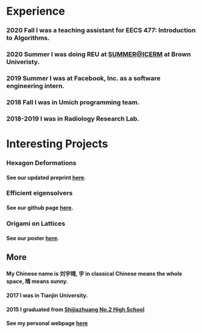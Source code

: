<!---
# Hi there, I am Erica! 
I am a senior student at the [University of Michigan Ann Arbor](https://umich.edu). 
I major [in Honor Mathematics](https://lsa.umich.edu/math/) and [Computer Science](https://cse.engin.umich.edu/). I am interested in origami, skating, and photography. 
My current favorite game is MindBender. 
--->

# **Experience**

### 2020 Fall I was a teaching assistant for EECS 477: Introduction to Algorithms.

### 2020 Summer I was doing REU at [SUMMER@ICERM](https://icerm.brown.edu/summerug/2020/) at Brown Univeristy.

### 2019 Summer I was at Facebook, Inc. as a software engineering intern.

### 2018 Fall I was in Umich programming team.

### 2018-2019 I was in Radiology Research Lab.



# **Interesting Projects**

### **Hexagon Deformations** 

#### See our updated preprint [here](Hexagon_Project.pdf).


### **Efficient eigensolvers**

#### See our github page [here](https://icerm-efficient-eigensolvers-2020.github.io/EE_with_applications/).

### **Origami on Lattices**

#### See our poster [here](https://sites.lsa.umich.edu/logm/wp-content/uploads/sites/464/2019/08/w19_origami_poster.pdf).



## **More**
#### My Chinese name is 刘宇晴, 宇 in classical Chinese means the whole space, 晴 means sunny.

#### 2017 I was in Tianjin University.

#### 2015 I graduated from [Shijiazhuang No.2 High School]() 



#### See my personal webpage [here](https://erica-liu.github.io/)



